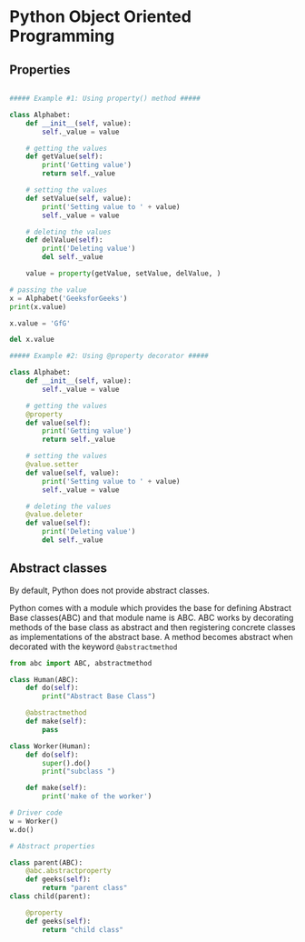# Python Object Oriented Programming

## Properties

```python

##### Example #1: Using property() method #####

class Alphabet:
    def __init__(self, value):
        self._value = value

    # getting the values
    def getValue(self):
        print('Getting value')
        return self._value

    # setting the values
    def setValue(self, value):
        print('Setting value to ' + value)
        self._value = value

    # deleting the values
    def delValue(self):
        print('Deleting value')
        del self._value

    value = property(getValue, setValue, delValue, )

# passing the value
x = Alphabet('GeeksforGeeks')
print(x.value)

x.value = 'GfG'

del x.value

##### Example #2: Using @property decorator #####

class Alphabet:
    def __init__(self, value):
        self._value = value

    # getting the values
    @property
    def value(self):
        print('Getting value')
        return self._value

    # setting the values
    @value.setter
    def value(self, value):
        print('Setting value to ' + value)
        self._value = value

    # deleting the values
    @value.deleter
    def value(self):
        print('Deleting value')
        del self._value

```

## Abstract classes

By default, Python does not provide abstract classes.

Python comes with a module which provides the base for defining Abstract Base classes(ABC) and that module name is ABC. ABC works by decorating methods of the base class as abstract and then registering concrete classes as implementations of the abstract base. A method becomes abstract when decorated with the keyword `@abstractmethod`

```python
from abc import ABC, abstractmethod

class Human(ABC):
    def do(self):
        print("Abstract Base Class")

    @abstractmethod
    def make(self):
        pass

class Worker(Human):
    def do(self):
        super().do()
        print("subclass ")

    def make(self):
        print('make of the worker')

# Driver code
w = Worker()
w.do()

# Abstract properties

class parent(ABC):
    @abc.abstractproperty
    def geeks(self):
        return "parent class"
class child(parent):

    @property
    def geeks(self):
        return "child class"
```